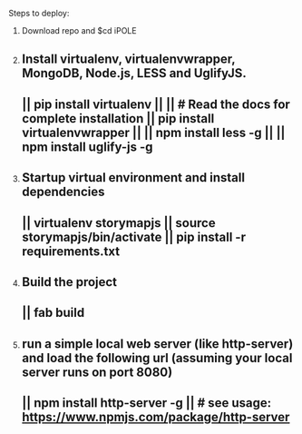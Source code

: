 Steps to deploy:

1) Download repo and $cd iPOLE

2) Install virtualenv, virtualenvwrapper, MongoDB, Node.js, LESS and UglifyJS.
   ---------------------------------------------
   || pip install virtualenv
   ||
   || # Read the docs for complete installation
   || pip install virtualenvwrapper
   ||
   || npm install less -g
   ||
   || npm install uglify-js -g
   ----------------------------------------------

3) Startup virtual environment and install dependencies
   ----------------------------------------------
   || virtualenv storymapjs
   || source storymapjs/bin/activate
   || pip install -r requirements.txt
   ----------------------------------------------

4) Build the project
   ----------------------------------------------
   || fab build
   ----------------------------------------------

5) run a simple local web server (like http-server) and load the following url (assuming your local server runs on port 8080)
   ----------------------------------------------
   || npm install http-server -g
   || # see usage: https://www.npmjs.com/package/http-server
   ----------------------------------------------
  
